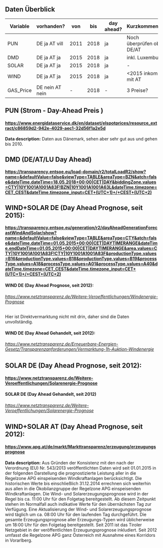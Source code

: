 ## Daten Überblick

| Variable | vorhanden? | von | bis | day ahead? | Kurzkommentar | Variablendimension |
| -------- | ---------- | ---- | ---- | ---- | -------------------- | ---- |
| PUN | DE ja AT vill  | 2011 | 2018 | ja | Noch überprüfen ob DE/AT | €/MWh |
| DMD | DE ja AT ja  | 2015 | 2018 | ja | inkl. Luxemburg | MW(?) |
| SOLAR | DE ja AT ja  | 2015 | 2018 | ja | - | MW |
| WIND  | DE ja AT ja  | 2015 | 2018 | ja | <2015 inkomp. mit AT | MW |
| GAS_Price | DE nein AT nein  | - | 2018 | - | 3 Preise? | - |


## PUN (Strom - Day-Ahead Preis )
#### https://www.energidataservice.dk/en/dataset/elspotprices/resource_extract/c86859d2-942e-4029-aec1-32d56f1a2e5d
**Data description:** Daten aus Dänemark, sehen aber sehr gut aus und gehen bis 2010.


## DMD (DE/AT/LU Day Ahead)
#### https://transparency.entsoe.eu/load-domain/r2/totalLoadR2/show?name=&defaultValue=false&viewType=TABLE&areaType=BZN&atch=false&dateTime.dateTime=18.05.2018+00:00|CET|DAY&biddingZone.values=CTY|10Y1001A1001A83F!BZN|10Y1001A1001A63L&dateTime.timezone=CET_CEST&dateTime.timezone_input=CET+(UTC+1)+/+CEST+(UTC+2)

## WIND+SOLAR DE (Day Ahead Prognose, seit 2015):
#### https://transparency.entsoe.eu/generation/r2/dayAheadGenerationForecastWindAndSolar/show?name=&defaultValue=false&viewType=TABLE&areaType=CTY&atch=false&dateTime.dateTime=01.05.2015+00:00|CET|DAYTIMERANGE&dateTime.endDateTime=01.05.2015+00:00|CET|DAYTIMERANGE&area.values=CTY|10Y1001A1001A83F!CTY|10Y1001A1001A83F&productionType.values=B16&productionType.values=B18&productionType.values=B19&processType.values=A18&processType.values=A01&processType.values=A40&dateTime.timezone=CET_CEST&dateTime.timezone_input=CET+(UTC+1)+/+CEST+(UTC+2)

#### WIND DE (Day Ahead Prognose, seit 2012):
###### https://www.netztransparenz.de/Weitere-Veroeffentlichungen/Windenergie-Prognose
Hier ist Direktvermarktung nicht mit drin, daher sind die Daten unvollständig.

#### WIND DE (Day Ahead Gehandelt, seit 2012):
###### https://www.netztransparenz.de/Erneuerbare-Energien-Gesetz/Transparenzanforderungen/Vermarktung-1h-Auktion-Windenergie

## SOLAR DE (Day Ahead Prognose, seit 2012):
#### https://www.netztransparenz.de/Weitere-Veroeffentlichungen/Solarenergie-Prognose

#### SOLAR DE (Day Ahead Gehandelt, seit 2012) 
###### https://www.netztransparenz.de/Weitere-Veroeffentlichungen/Solarenergie-Prognose

## WIND+SOLAR AT (Day Ahead Prognose, seit 2012):
#### https://www.apg.at/de/markt/Markttransparenz/erzeugung/erzeugungsprognose
**Data description:** Aus Gründen der Konsistenz mit den nach der Verordnung (EU) Nr. 543/2013 veröffentlichten Daten wird seit 01.01.2015 in der folgenden Darstellung die prognostizierte Leistung aller in die Regelzone APG einspeisenden Windkraftanlagen berücksichtigt. Die historischen Werte bis einschließlich 31.12.2014 errechnen sich weiterhin aus allen in die Ökobilanzgruppe der Regelzone APG einspeisenden Windkraftanlagen.
Die Wind- und Solarerzeugungsprognose wird in der Regel bis ca. 11:00 Uhr für den Folgetag bereitgestellt. Ab diesem Zeitpunkt stehen im Normalfall auch indikative Werte für den übernächsten Tag zur Verfügung.
Eine Aktualisierung der Wind- und Solarerzeugungsprognose wird täglich um ca. 08:00 Uhr für den laufenden Tag durchgeführt.
Die gesamte Erzeugungsprognose aller Erzeugungs-Typen wird üblicherweise um  18:00 Uhr für den Folgetag bereitgestellt.
Seit 2011 ist das Tiroler Netzgebiet in der veröffentlichten Erzeugungsprognose inkludiert. Seit 2012 umfasst die Regelzone APG ganz Österreich mit Ausnahme eines Korridors in Vorarlberg.

